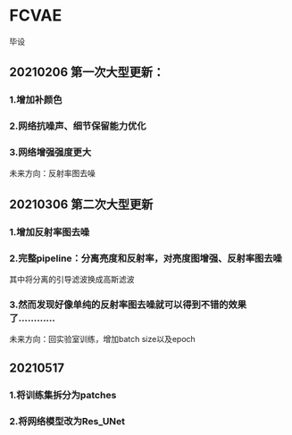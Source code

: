 # FCVAE
毕设
## 20210206 第一次大型更新：
### 1.增加补颜色
### 2.网络抗噪声、细节保留能力优化
### 3.网络增强强度更大
未来方向：反射率图去噪

## 20210306 第二次大型更新
### 1.增加反射率图去噪
### 2.完整pipeline：分离亮度和反射率，对亮度图增强、反射率图去噪
其中将分离的引导滤波换成高斯滤波
### 3.然而发现好像单纯的反射率图去噪就可以得到不错的效果了…………
未来方向：回实验室训练，增加batch size以及epoch

## 20210517 
### 1.将训练集拆分为patches
### 2.将网络模型改为Res_UNet
